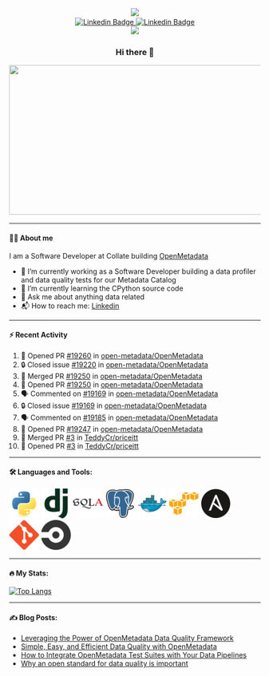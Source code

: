 <div id="header" align="center">
  <img src="https://media.giphy.com/media/5eLDrEaRGHegx2FeF2/giphy.gif" width="100"/>
</div>
<div id="badges" align="center">
  <a href="https://www.linkedin.com/in/teddycrepineau/">
    <img src="https://shields.io/badge/Linkedin-blue?logo=linkedin&logoColor=white&style=for-the-badge" alt="Linkedin Badge"/>
  </a>
  <a href="https://medium.com/@teddycrpineau">
    <img src="https://shields.io/badge/Medium-black?logo=medium&logoColor=white&style=for-the-badge" alt="Linkedin Badge"/>
  </a>
</div>
<div align="center">
  <img src="https://komarev.com/ghpvc/?username=TeddyCr&color=blue&style=flat-square" />
</div>

<h3 align="center">
Hi there 👋
</h3>
<div align="center">
  <img src="https://media.giphy.com/media/L8K62iTDkzGX6/giphy.gif" width="600" height="300"/>
</div>

---

#### :technologist: About me
I am a Software Developer at Collate building <a href="https://open-metadata.org"/>OpenMetadata</a>
- 🔭 I’m currently working as a Software Developer building a data profiler and data quality tests for our Metadata Catalog
- 🐍 I’m currently learning the CPython source code
- 💬 Ask me about anything data related
- 📬 How to reach me: [Linkedin](https://shields.io/badge/Linkedin-blue?logo=linkedin&logoColor=white&style=for-the-badge)

---

#### ⚡️ Recent Activity
<!--START_SECTION:activity-->
1. 💪 Opened PR [#19260](https://github.com/open-metadata/OpenMetadata/pull/19260) in [open-metadata/OpenMetadata](https://github.com/open-metadata/OpenMetadata)
2. 🔒 Closed issue [#19220](https://github.com/open-metadata/OpenMetadata/issues/19220) in [open-metadata/OpenMetadata](https://github.com/open-metadata/OpenMetadata)
3. 🎉 Merged PR [#19250](https://github.com/open-metadata/OpenMetadata/pull/19250) in [open-metadata/OpenMetadata](https://github.com/open-metadata/OpenMetadata)
4. 💪 Opened PR [#19250](https://github.com/open-metadata/OpenMetadata/pull/19250) in [open-metadata/OpenMetadata](https://github.com/open-metadata/OpenMetadata)
5. 🗣 Commented on [#19169](https://github.com/open-metadata/OpenMetadata/issues/19169#issuecomment-2573044327) in [open-metadata/OpenMetadata](https://github.com/open-metadata/OpenMetadata)
6. 🔒 Closed issue [#19169](https://github.com/open-metadata/OpenMetadata/issues/19169) in [open-metadata/OpenMetadata](https://github.com/open-metadata/OpenMetadata)
7. 🗣 Commented on [#19185](https://github.com/open-metadata/OpenMetadata/issues/19185#issuecomment-2573026840) in [open-metadata/OpenMetadata](https://github.com/open-metadata/OpenMetadata)
8. 💪 Opened PR [#19247](https://github.com/open-metadata/OpenMetadata/pull/19247) in [open-metadata/OpenMetadata](https://github.com/open-metadata/OpenMetadata)
9. 🎉 Merged PR [#3](https://github.com/TeddyCr/priceitt/pull/3) in [TeddyCr/priceitt](https://github.com/TeddyCr/priceitt)
10. 💪 Opened PR [#3](https://github.com/TeddyCr/priceitt/pull/3) in [TeddyCr/priceitt](https://github.com/TeddyCr/priceitt)
<!--END_SECTION:activity-->

---

#### :hammer_and_wrench: Languages and Tools:
<div>
   <img src="https://github.com/devicons/devicon/blob/master/icons/python/python-original.svg" width="60" height="60"/>
   <img src="https://github.com/devicons/devicon/blob/master/icons/django/django-plain.svg" width="60" height="60"/>
   <img src="https://github.com/devicons/devicon/blob/master/icons/sqlalchemy/sqlalchemy-original.svg" width="60" height="60"/>
   <img src="https://github.com/devicons/devicon/blob/master/icons/postgresql/postgresql-original.svg" width="60" height="60"/>
   <img src="https://github.com/devicons/devicon/blob/master/icons/docker/docker-original.svg" width="60" height="60"/>
   <img src="https://github.com/devicons/devicon/blob/master/icons/amazonwebservices/amazonwebservices-original.svg" width="60" height="60"/>
   <img src="https://github.com/devicons/devicon/blob/master/icons/ansible/ansible-original.svg" width="60" height="60"/>
   <img src="https://github.com/devicons/devicon/blob/master/icons/git/git-original.svg" width="60" height="60"/>
   <img src="https://github.com/devicons/devicon/blob/master/icons/circleci/circleci-plain.svg" width="60" height="60"/>
</div>

---

#### 🔥 My Stats:
[![Top Langs](https://github-readme-stats.vercel.app/api/top-langs/?username=TeddyCr&layout=compact&hide=javascript,html,css)](https://github.com/anuraghazra/github-readme-stats)

---

#### ✍️ Blog Posts:
<!-- BLOG-POST-LIST:START -->
- [Leveraging the Power of OpenMetadata Data Quality Framework](https://blog.open-metadata.org/leveraging-the-power-of-openmetadata-data-quality-framework-385ba2d8eaf?source=rss-16e0670af08f------2)
- [Simple, Easy, and Efficient Data Quality with OpenMetadata](https://blog.open-metadata.org/simple-easy-and-efficient-data-quality-with-openmetadata-1c4e7d329364?source=rss-16e0670af08f------2)
- [How to Integrate OpenMetadata Test Suites with Your Data Pipelines](https://blog.open-metadata.org/how-to-integrate-openmetadata-test-suites-with-your-data-pipelines-d83fb55fa494?source=rss-16e0670af08f------2)
- [Why an open standard for data quality is important](https://blog.open-metadata.org/why-are-we-building-a-data-quality-standard-1753fae87259?source=rss-16e0670af08f------2)
<!-- BLOG-POST-LIST:END -->
